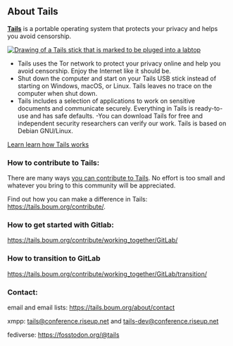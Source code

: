 ## About Tails

[**Tails**](https://tails.boum.org/) is a portable operating system that protects your privacy and helps you avoid censorship.

[![Drawing of a Tails stick that is marked to be pluged into a labtop](https://tails.boum.org/index/laptop.svg)](https://tails.boum.org/)
- Tails uses the Tor network to protect your privacy online and help you avoid censorship. Enjoy the Internet like it should be.
- Shut down the computer and start on your Tails USB stick instead of starting on Windows, macOS, or Linux. Tails leaves no trace on the computer when shut down.
- Tails includes a selection of applications to work on sensitive documents and communicate securely. Everything in Tails is ready-to-use and has safe defaults.
-You can download Tails for free and independent security researchers can verify our work. Tails is based on Debian GNU/Linux.

[Learn learn how Tails works](https://tails.boum.org/about)


### How to contribute to Tails:
There are many ways [you can contribute to Tails](https://tails.boum.org/contribute/). No effort is too small and whatever you bring to this community will be appreciated.

Find out how you can make a difference in Tails: https://tails.boum.org/contribute/.

### How to get started with Gitlab:

https://tails.boum.org/contribute/working_together/GitLab/

### How to transition to GitLab
https://tails.boum.org/contribute/working_together/GitLab/transition/

### Contact:
email and email lists: https://tails.boum.org/about/contact

xmpp: tails@conference.riseup.net and tails-dev@conference.riseup.net

fediverse: https://fosstodon.org/@tails
